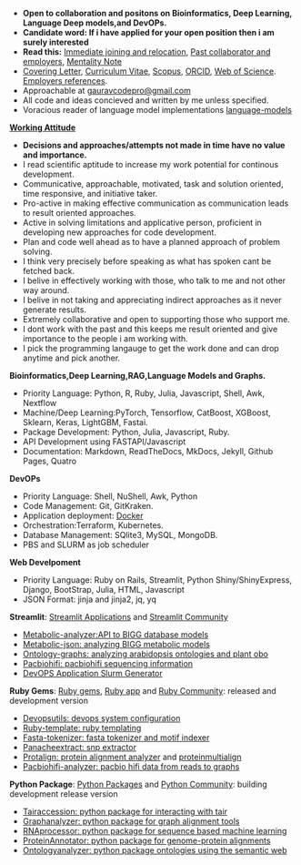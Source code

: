 
- **Open to collaboration and positons on Bioinformatics, Deep Learning, Language Deep models,and DevOPs.**
- **Candidate word: If i have applied for your open position then i am surely interested**
- **Read this:** [Immediate joining and relocation](https://github.com/gauravcodepro/gauravcodepro/blob/main/work.md), [Past collaborator and employers](https://github.com/gauravcodepro/gauravcodepro/blob/main/approach.md), [Mentality Note](https://github.com/gauravcodepro/gauravcodepro/blob/main/mentality.md) 
- [Covering Letter](https://github.com/gauravcodepro/gauravcodepro/blob/main/covering_letter.pdf), [Curriculum Vitae](https://github.com/gauravcodepro/gauravcodepro/blob/main/Curriculum_Vitae_Gaurav_Sablok_2024_7_10.pdf), [Scopus](https://www.scopus.com/authid/detail.uri?authorId=36633064300), [ORCID](https://orcid.org/0000-0002-4157-9405), [Web of Science](https://www.webofscience.com/wos/author/record/C-5940-2014). [Employers references](https://github.com/gauravcodepro/gauravcodepro/blob/main/references.pdf).
- Approachable at [gauravcodepro@gmail.com](mailto:gauravcodepro@gmail.com)
- All code and ideas concieved and written by me unless specified.
- Voracious reader of language model implementations [language-models](https://paperswithcode.com/) 

[**Working Attitude**]((https://github.com/gauravcodepro/gauravcodepro/blob/main/mentality.md))
- **Decisions and approaches/attempts not made in time have no value and importance.**
- I read scientific aptitude to increase my work potential for continous development.
- Communicative, approachable, motivated, task and solution oriented, time responsive, and initiative taker.
- Pro-active in making effective communication as communication leads to result oriented approaches.
- Active in solving limitations and applicative person, proficient in developing new approaches for code development.
- Plan and code well ahead as to have a planned approach of problem solving.
- I think very precisely before speaking as what has spoken cant be fetched back.
- I belive in effectively working with those, who talk to me and not other way around.
- I belive in not taking and appreciating indirect approaches as it never generate results.
- Extremely collaborative and open to supporting those who support me.
- I dont work with the past and this keeps me result oriented and give importance to the people i am working with.
- I pick the programming langauge to get the work done and can drop anytime and pick another.
 
**Bioinformatics,Deep Learning,RAG,Language Models and Graphs.**
- Priority Language: Python, R, Ruby, Julia, Javascript, Shell, Awk, Nextflow
- Machine/Deep Learning:PyTorch, Tensorflow, CatBoost, XGBoost, Sklearn, Keras, LightGBM, Fastai.
- Package Development: Python, Julia, Javascript, Ruby.
- API Development using FASTAPI/Javascript
- Documentation: Markdown, ReadTheDocs, MkDocs, Jekyll, Github Pages, Quatro

**DevOPs**
- Priority Language: Shell, NuShell, Awk, Python
- Code Management: Git, GitKraken.
- Application deployment: [Docker](https://hub.docker.com/u/gauravcodepro)
- Orchestration:Terraform, Kubernetes.
- Database Management: SQlite3, MySQL, MongoDB.
- PBS and SLURM as job scheduler

**Web Develpoment**
- Priority Language: Ruby on Rails, Streamlit, Python Shiny/ShinyExpress, Django, BootStrap, Julia, HTML, Javascript
- JSON Format: jinja and jinja2, jq, yq

**Streamlit**: [Streamlit Applications](https://streamlit.io/) and [Streamlit Community](https://discuss.streamlit.io/)
 - [Metabolic-analyzer:API to BIGG database models](https://github.com/gauravcodepro/streamlit-BIGG-metabolic-analyzer-API)
 - [Metabolic-json: analyzing BIGG metabolic models](https://github.com/gauravcodepro/streamlit-metabolic-json-modelling)
 - [Ontology-graphs: analyzing arabidopsis ontologies and plant obo](https://github.com/gauravcodepro/streamlit-arabidopsis-ontology-graphs)
 - [Pacbiohifi: pacbiohifi sequencing information](https://github.com/gauravcodepro/streamlit-pacbiohifi)
 - [DevOPS Application Slurm Generator](https://github.com/gauravcodepro/streamlit-up-application)

**Ruby Gems**: [Ruby gems](https://rubygems.org/profiles/gauravcodepro), [Ruby app](https://www.ruby-forum.com/) and [Ruby Community](https://www.ruby-forum.com/): released and development version 
 - [Devopsutils: devops system configuration](https://github.com/gauravcodepro/devops-system)
 - [Ruby-template: ruby templating](https://github.com/gauravcodepro/ruby_gem_creator)
 - [Fasta-tokenizer: fasta tokenizer and motif indexer](https://github.com/gauravcodepro/pacbiohifi-motif-scanner)
 - [Panacheextract: snp extractor](https://rubygems.org/gems/panacheextract) 
 - [Protalign: protein alignment analyzer](https://github.com/gauravcodepro/proteinalignment-annotation-gem) and [proteinmultialign](https://github.com/gauravcodepro/protein-multialign-gem) 
 - [Pacbiohifi-analyzer: pacbio hifi data from reads to graphs](https://github.com/gauravcodepro/pacbiohifi-analyzer) 

**Python Package**: [Python Packages](https://pypi.org/user/gauravcodepro/) and [Python Community](https://www.python.org/community/): building development release version 
 - [Tairaccession: python package for interacting with tair](https://github.com/gauravcodepro/tairaccession) 
 - [Graphanalyzer: python package for graph alignment tools](https://github.com/gauravcodepro/graphanalyzer)
 - [RNAprocessor: python package for sequence based machine learning](https://github.com/gauravcodepro/rnaprocessor)
 - [ProteinAnnotator: python package for genome-protein alignments](https://github.com/gauravcodepro/protein-annotator)
 - [Ontologyanalyzer: python package ontologies using the semantic web](https://github.com/gauravcodeproontologyanalyzer) 
